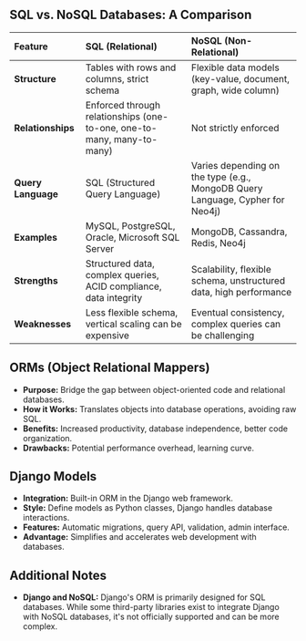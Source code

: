 ## SQL vs. NoSQL Databases: A Comparison

| Feature         | SQL (Relational)                                                                | NoSQL (Non-Relational)                                                           |
| :-------------- | :----------------------------------------------------------------------------- | :---------------------------------------------------------------------------------- |
| **Structure**    | Tables with rows and columns, strict schema                                    | Flexible data models (key-value, document, graph, wide column)                       |
| **Relationships** | Enforced through relationships (one-to-one, one-to-many, many-to-many)           | Not strictly enforced                                                               |
| **Query Language** | SQL (Structured Query Language)                                               | Varies depending on the type (e.g., MongoDB Query Language, Cypher for Neo4j)      |
| **Examples**     | MySQL, PostgreSQL, Oracle, Microsoft SQL Server                               | MongoDB, Cassandra, Redis, Neo4j                                                    |
| **Strengths**    | Structured data, complex queries, ACID compliance, data integrity                | Scalability, flexible schema, unstructured data, high performance                   |
| **Weaknesses**   | Less flexible schema, vertical scaling can be expensive                        | Eventual consistency, complex queries can be challenging                             |

## ORMs (Object Relational Mappers)

* **Purpose:** Bridge the gap between object-oriented code and relational databases.
* **How it Works:** Translates objects into database operations, avoiding raw SQL.
* **Benefits:** Increased productivity, database independence, better code organization.
* **Drawbacks:** Potential performance overhead, learning curve.

## Django Models

* **Integration:** Built-in ORM in the Django web framework.
* **Style:** Define models as Python classes, Django handles database interactions.
* **Features:** Automatic migrations, query API, validation, admin interface.
* **Advantage:** Simplifies and accelerates web development with databases.

## Additional Notes

* **Django and NoSQL:** Django's ORM is primarily designed for SQL databases. While some third-party libraries exist to integrate Django with NoSQL databases, it's not officially supported and can be more complex.

